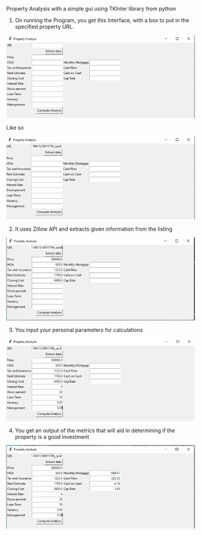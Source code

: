 Property Analysis with a simple gui using TKInter library from python
1. On running the Program, you get this Interface, with a box to put in the specified property URL.


![ On running the Program, you get this Interface, with a box to put in the specified property URL](process_imgs/01.png)

Like so

![ Like so; ](process_imgs/02.png)

2. It uses Zillow API and extracts given information from the listing

![ It uses Zillow API and extracts given information from the listing](process_imgs/03.png)

3. You input your personal parameters for calculations 

![ You input your personal parameters for calculations and ](process_imgs/04.png)

4. You get an output of the metrics that will aid in determining if the property is a good investment

![ You get an output of the metrics that will aid in determining if the property is a good investment.](process_imgs/05.png)
